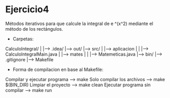 # Ejercicio4
Métodos iterativos para que calcule la integral de e ^(x^2) mediante el método de los rectángulos.

- Carpetas:

CalculoIntegral/
|
|--> .idea/
|--> out/
|--> src/
|       |--> aplicacion
|       |       |--> CalculoIntegralMain.java
|       |--> mates
|       |       |--> Matemeticas.java
|--> bin/
|--> .gitignore
|--> Makefile

- Forma de compilacion en base al Makefile: 

 Compilar y ejecutar programa --> make
 Solo compilar los archivos --> make $(BIN_DIR)
 Limpiar el proyecto --> make clean
 Ejecutar programa sin compilar --> make run
